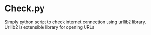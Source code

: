 Check.py
========

Simply python script to check internet connection using urllib2 library. Urllib2 is extensible library for opening URLs
